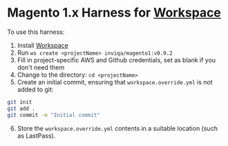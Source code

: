 # Magento 1.x Harness for [Workspace]

To use this harness:

1. Install [Workspace]
2. Run `ws create <projectName> inviqa/magento1:v0.9.2`
3. Fill in project-specific AWS and Github credentials, set as blank if you don't need them
4. Change to the <projectName> directory: `cd <projectName>`
5. Create an initial commit, ensuring that `workspace.override.yml` is not added to git:
```bash
git init
git add .
git commit -m "Initial commit"
```
6. Store the `workspace.override.yml` contents in a suitable location (such as LastPass).

[Workspace]: https://github.com/my127/workspace
